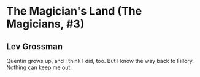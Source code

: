 # The Magician's Land (The Magicians, #3)
## Lev Grossman
Quentin grows up, and I think I did, too. But I know the way back to Fillory. Nothing can keep me out.
